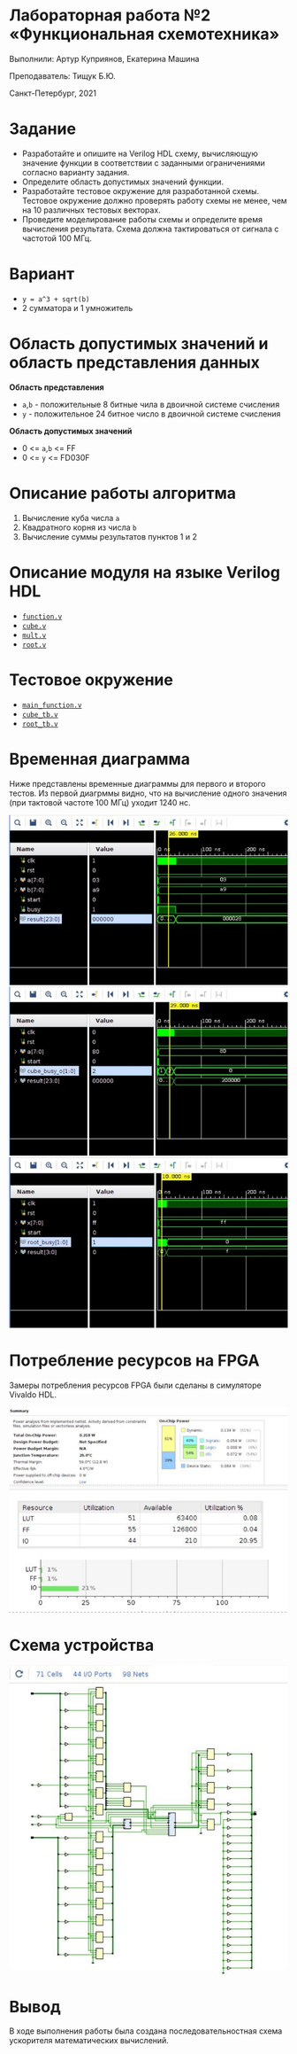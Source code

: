 # Лабораторная работа №2 &laquo;Функциональная схемотехника&raquo;

Выполнили: Артур Куприянов, Екатерина Машина

Преподаватель: Тищук Б.Ю.

Санкт-Петербург, 2021

Задание
=======

* Разработайте и опишите на Verilog HDL схему, вычисляющую значение функции в соответствии с заданными ограничениями согласно варианту задания.
* Определите область допустимых значений функции.
* Разработайте тестовое окружение для разработанной схемы. Тестовое окружение должно проверять работу схемы не менее, чем на 10 различных тестовых векторах.
* Проведите моделирование работы схемы и определите время вычисления результата. Схема должна тактироваться от сигнала с частотой 100 МГц.


Вариант
=======

* `y = a^3 + sqrt(b)`
* 2 сумматора и 1 умножитель

Область допустимых значений и область представления данных
===================

**Область представления**

* `a`,`b` - положительные 8 битные чила в двоичной системе счисления
* `y` - положительное 24 битное число в двоичной системе счисления 

**Область допустимых значений**

* 0 <= `a`,`b` <= FF
* 0 <= `y` <= FD030F


Описание работы алгоритма
===================

1. Вычисление куба числа `a`
2. Квадратного корня из числа `b`
3. Вычисление суммы результатов пунктов 1 и 2

Описание модуля на языке Verilog HDL
====================================
* <a href="./src/function.v">`function.v`</a>
* <a href="./src/cube.v">`cube.v`</a>
* <a href="./src/mult.v">`mult.v`</a>
* <a href="./src/root.v">`root.v`</a>

Тестовое окружение
==================
* <a href="./test/main_function.v">`main_function.v`</a>
* <a href="./test/cube_tb.v">`cube_tb.v`</a>
* <a href="./test/root_tb.v">`root_tb.v`</a>

Временная диаграмма
===================
Ниже представлены временные диаграммы для первого и второго тестов. Из первой диагрммы видно, что на вычисление одного значения (при тактовой частоте 100 МГц) уходит 1240 нс.

![](./images/main_test.jpg)
![](./images/cube_test.jpg)
![](./images/sqrt_test.jpg)

Потребление ресурсов на FPGA
============================

Замеры потребления ресурсов FPGA были сделаны в симуляторе Vivaldo HDL.

![](./images/power.jpg)
![](./images/resource_u.jpg)

Схема устройства
========================

![](./images/scheme.jpg)

Вывод
=====

В ходе выполнения работы была создана последовательностная схема ускорителя математических вычислений.